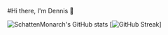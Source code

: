 #Hi there, I'm Dennis :wave:

![SchattenMonarch's GitHub stats](https://github-readme-stats.vercel.app/api?username=SchattenMonarch&hide=contribs&show_icons=true&theme=dark)
[![GitHub Streak](https://github-readme-streak-stats.herokuapp.com/?user=SchattenMonarch&theme=highcontrast)]
